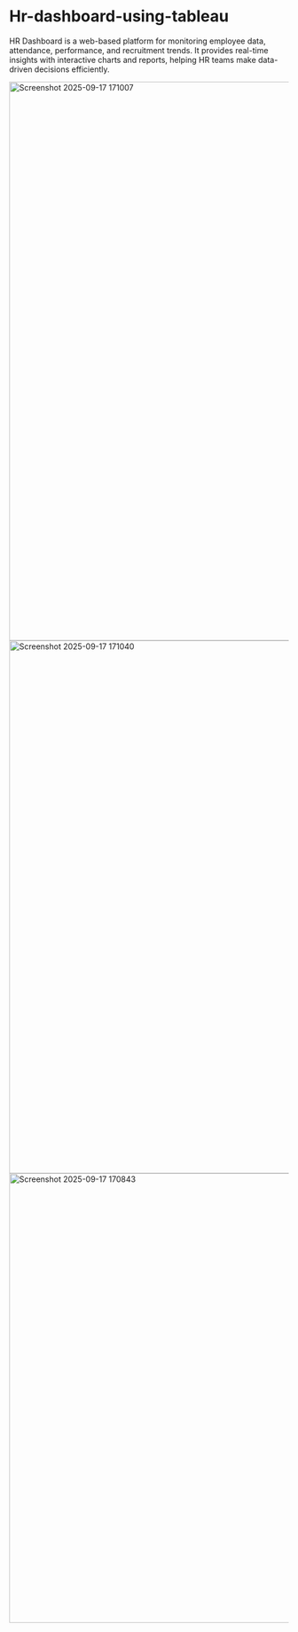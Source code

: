 # Hr-dashboard-using-tableau
HR Dashboard is a web-based platform for monitoring employee data, attendance, performance, and recruitment trends. It provides real-time insights with interactive charts and reports, helping HR teams make data-driven decisions efficiently.


<img width="1919" height="1007" alt="Screenshot 2025-09-17 171007" src="https://github.com/user-attachments/assets/a250af9c-006d-4470-9c9c-a848cee9f8d5" />
<img width="1919" height="960" alt="Screenshot 2025-09-17 171040" src="https://github.com/user-attachments/assets/886d9988-37d9-4c95-818c-8de6e2a83a6c" />
<img width="1411" height="810" alt="Screenshot 2025-09-17 170843" src="https://github.com/user-attachments/assets/6d071ff2-e9e7-450c-9351-e184f9c817ba" />
